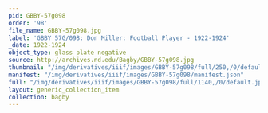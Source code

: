 ```yaml
---
pid: GBBY-57g098
order: '98'
file_name: GBBY-57g098.jpg
label: 'GBBY 57G/098: Don Miller: Football Player - 1922-1924'
_date: 1922-1924
object_type: glass plate negative
source: http://archives.nd.edu/Bagby/GBBY-57g098.jpg
thumbnail: "/img/derivatives/iiif/images/GBBY-57g098/full/250,/0/default.jpg"
manifest: "/img/derivatives/iiif/images/GBBY-57g098/manifest.json"
full: "/img/derivatives/iiif/images/GBBY-57g098/full/1140,/0/default.jpg"
layout: generic_collection_item
collection: bagby
---
```

